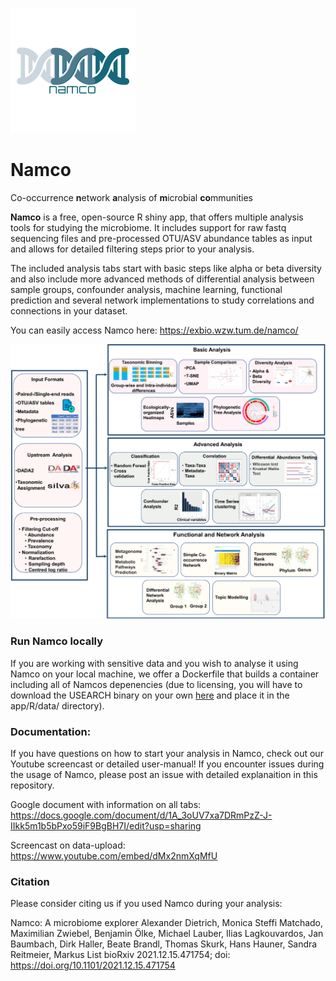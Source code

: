 ![](app/R/www/Logo.png?raw=true "NamcoLogo")

# Namco
Co-occurrence <b>n</b>etwork <b>a</b>nalysis of <b>m</b>icrobial <b>co</b>mmunities

<b>Namco</b> is a free, open-source R shiny app, that offers multiple analysis tools for studying the microbiome. It includes support for raw fastq sequencing files and pre-processed OTU/ASV abundance tables as input and allows for detailed filtering steps prior to your analysis.

The included analysis tabs start with basic steps like alpha or beta diversity and also include more advanced methods of differential analysis between sample groups, confounder analysis, machine learning, functional prediction and several network implementations to study correlations and connections in your dataset.

You can easily access Namco here: <a href=https://exbio.wzw.tum.de/namco/>https://exbio.wzw.tum.de/namco/</a>

![](app/R/www/namco_workflow_final.png?raw=true "NamcoWorkflow")

### Run Namco locally 

If you are working with sensitive data and you wish to analyse it using Namco on your local machine, we offer a Dockerfile that builds a container including all of Namcos depenencies (due to licensing, you will have to download the USEARCH binary on your own <a href=http://www.drive5.com/usearch/download.html>here</a> and place it in the app/R/data/ directory). 

### Documentation:

If you have questions on how to start your analysis in Namco, check out our Youtube screencast or detailed user-manual! If you encounter issues during the usage of Namco, please post an issue with detailed explanaition in this repository. 

Google document with information on all tabs:
https://docs.google.com/document/d/1A_3oUV7xa7DRmPzZ-J-IIkk5m1b5bPxo59iF9BgBH7I/edit?usp=sharing

Screencast on data-upload:
https://www.youtube.com/embed/dMx2nmXqMfU

### Citation

Please consider citing us if you used Namco during your analysis:

Namco: A microbiome explorer
Alexander Dietrich, Monica Steffi Matchado, Maximilian Zwiebel, Benjamin Ölke, Michael Lauber, Ilias Lagkouvardos, Jan Baumbach, Dirk Haller, Beate Brandl, Thomas Skurk, Hans Hauner, Sandra Reitmeier, Markus List
bioRxiv 2021.12.15.471754; doi: https://doi.org/10.1101/2021.12.15.471754 
